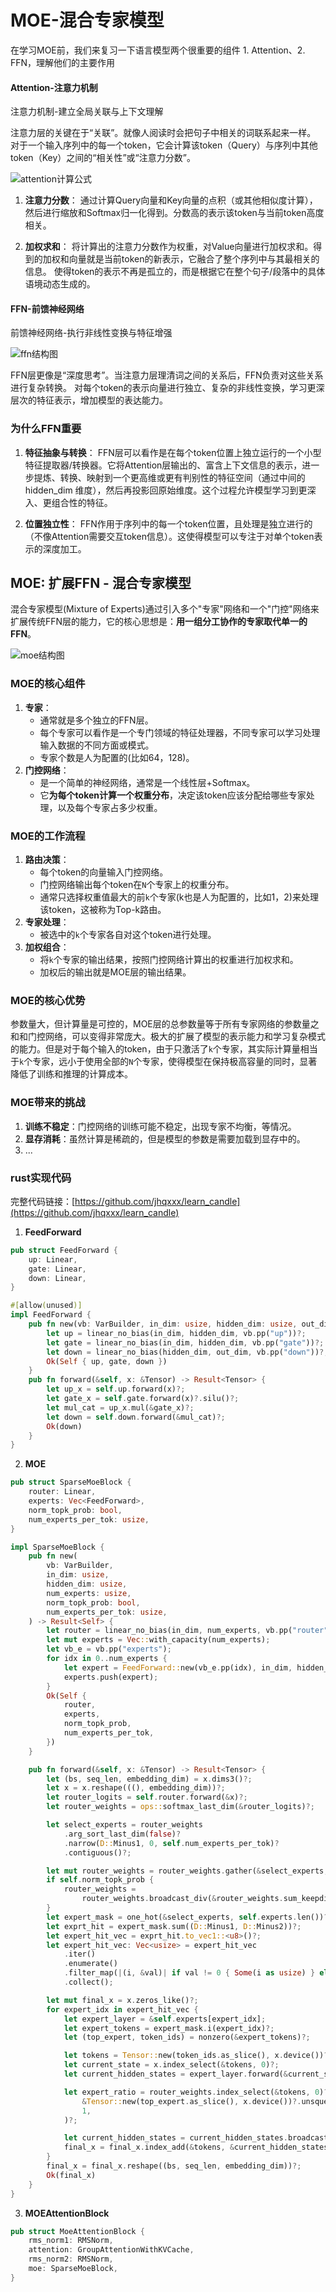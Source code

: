 # MOE-混合专家模型
在学习MOE前，我们来复习一下语言模型两个很重要的组件 1. Attention、2. FFN，理解他们的主要作用

#### Attention-注意力机制
注意力机制-建立全局关联与上下文理解

注意力层的关键在于“关联”。就像人阅读时会把句子中相关的词联系起来一样。
对于一个输入序列中的每一个token，它会计算该token（Query）与序列中其他token（Key）之间的“相关性”或“注意力分数”。

![attention计算公式](images/attention.png)

1. **注意力分数**： 通过计算Query向量和Key向量的点积（或其他相似度计算），然后进行缩放和Softmax归一化得到。分数高的表示该token与当前token高度相关。

1. **加权求和**： 将计算出的注意力分数作为权重，对Value向量进行加权求和。得到的加权和向量就是当前token的新表示，它融合了整个序列中与其最相关的信息。
使得token的表示不再是孤立的，而是根据它在整个句子/段落中的具体语境动态生成的。

#### FFN-前馈神经网络
前馈神经网络-执行非线性变换与特征增强

![ffn结构图](images/ffn.png)

FFN层更像是“深度思考”。当注意力层理清词之间的关系后，FFN负责对这些关系进行复杂转换。
对每个token的表示向量进行独立、复杂的非线性变换，学习更深层次的特征表示，增加模型的表达能力。

### 为什么FFN重要
1. **特征抽象与转换**： FFN层可以看作是在每个token位置上独立运行的一个小型特征提取器/转换器。它将Attention层输出的、富含上下文信息的表示，进一步提炼、转换、映射到一个更高维或更有判别性的特征空间（通过中间的 hidden_dim 维度），然后再投影回原始维度。这个过程允许模型学习到更深入、更组合性的特征。

2. **位置独立性**： FFN作用于序列中的每一个token位置，且处理是独立进行的（不像Attention需要交互token信息）。这使得模型可以专注于对单个token表示的深度加工。

## MOE: 扩展FFN - 混合专家模型
混合专家模型(Mixture of Experts)通过引入多个"专家"网络和一个"门控"网络来扩展传统FFN层的能力，它的核心思想是：**用一组分工协作的专家取代单一的FFN**。

![moe结构图](images/moe.png)

### MOE的核心组件
1. **专家**：
    * 通常就是多个独立的FFN层。
    * 每个专家可以看作是一个专门领域的特征处理器，不同专家可以学习处理输入数据的不同方面或模式。
    * 专家个数是人为配置的(比如64，128)。
2. **门控网络**：
    * 是一个简单的神经网络，通常是一个线性层+Softmax。
    * 它**为每个token计算一个权重分布**，决定该token应该分配给哪些专家处理，以及每个专家占多少权重。

### MOE的工作流程
1. **路由决策**：
    * 每个token的向量输入门控网络。
    * 门控网络输出每个token在`N`个专家上的权重分布。
    * 通常只选择权重值最大的前`k`个专家(k也是人为配置的，比如1，2)来处理该token，这被称为Top-k路由。
2. **专家处理**：
    * 被选中的`k`个专家各自对这个token进行处理。
3. **加权组合**：
    * 将`k`个专家的输出结果，按照门控网络计算出的权重进行加权求和。
    * 加权后的输出就是MOE层的输出结果。

### MOE的核心优势
参数量大，但计算量是可控的，MOE层的总参数量等于所有专家网络的参数量之和和门控网络，可以变得非常庞大。极大的扩展了模型的表示能力和学习复杂模式的能力。但是对于每个输入的token，由于只激活了`k`个专家，其实际计算量相当于`k`个专家，远小于使用全部的`N`个专家，使得模型在保持极高容量的同时，显著降低了训练和推理的计算成本。

### MOE带来的挑战
1. **训练不稳定**：门控网络的训练可能不稳定，出现专家不均衡，等情况。
2. **显存消耗**：虽然计算是稀疏的，但是模型的参数是需要加载到显存中的。
3. ...

### rust实现代码
完整代码链接：[https://github.com/jhqxxx/learn_candle](https://github.com/jhqxxx/learn_candle)
1. **FeedForward**

```rust
pub struct FeedForward {
    up: Linear,
    gate: Linear,
    down: Linear,
}

#[allow(unused)]
impl FeedForward {
    pub fn new(vb: VarBuilder, in_dim: usize, hidden_dim: usize, out_dim: usize) -> Result<Self> {
        let up = linear_no_bias(in_dim, hidden_dim, vb.pp("up"))?;
        let gate = linear_no_bias(in_dim, hidden_dim, vb.pp("gate"))?;
        let down = linear_no_bias(hidden_dim, out_dim, vb.pp("down"))?;
        Ok(Self { up, gate, down })
    }
    pub fn forward(&self, x: &Tensor) -> Result<Tensor> {
        let up_x = self.up.forward(x)?;
        let gate_x = self.gate.forward(x)?.silu()?;
        let mul_cat = up_x.mul(&gate_x)?;
        let down = self.down.forward(&mul_cat)?;
        Ok(down)
    }
}
```

2. **MOE**

```rust
pub struct SparseMoeBlock {
    router: Linear,
    experts: Vec<FeedForward>,
    norm_topk_prob: bool,
    num_experts_per_tok: usize,
}

impl SparseMoeBlock {
    pub fn new(
        vb: VarBuilder,
        in_dim: usize,
        hidden_dim: usize,
        num_experts: usize,
        norm_topk_prob: bool,
        num_experts_per_tok: usize,
    ) -> Result<Self> {
        let router = linear_no_bias(in_dim, num_experts, vb.pp("router"))?;
        let mut experts = Vec::with_capacity(num_experts);
        let vb_e = vb.pp("experts");
        for idx in 0..num_experts {
            let expert = FeedForward::new(vb_e.pp(idx), in_dim, hidden_dim, in_dim)?;
            experts.push(expert);
        }
        Ok(Self {
            router,
            experts,
            norm_topk_prob,
            num_experts_per_tok,
        })
    }

    pub fn forward(&self, x: &Tensor) -> Result<Tensor> {
        let (bs, seq_len, embedding_dim) = x.dims3()?;
        let x = x.reshape(((), embedding_dim))?;
        let router_logits = self.router.forward(&x)?;
        let router_weights = ops::softmax_last_dim(&router_logits)?;

        let select_experts = router_weights
            .arg_sort_last_dim(false)?
            .narrow(D::Minus1, 0, self.num_experts_per_tok)?
            .contiguous()?;

        let mut router_weights = router_weights.gather(&select_experts, D::Minus1)?;
        if self.norm_topk_prob {
            router_weights =
                router_weights.broadcast_div(&router_weights.sum_keepdim(D::Minus1)?)?;
        }
        let expert_mask = one_hot(&select_experts, self.experts.len())?.permute((2, 1, 0))?;
        let exprt_hit = expert_mask.sum((D::Minus1, D::Minus2))?;
        let expert_hit_vec = exprt_hit.to_vec1::<u8>()?;
        let expert_hit_vec: Vec<usize> = expert_hit_vec
            .iter()
            .enumerate()
            .filter_map(|(i, &val)| if val != 0 { Some(i as usize) } else { None })
            .collect();

        let mut final_x = x.zeros_like()?;
        for expert_idx in expert_hit_vec {
            let expert_layer = &self.experts[expert_idx];
            let expert_tokens = expert_mask.i(expert_idx)?;
            let (top_expert, token_ids) = nonzero(&expert_tokens)?;

            let tokens = Tensor::new(token_ids.as_slice(), x.device())?;
            let current_state = x.index_select(&tokens, 0)?;
            let current_hidden_states = expert_layer.forward(&current_state)?;

            let expert_ratio = router_weights.index_select(&tokens, 0)?.gather(
                &Tensor::new(top_expert.as_slice(), x.device())?.unsqueeze(D::Minus1)?,
                1,
            )?;

            let current_hidden_states = current_hidden_states.broadcast_mul(&expert_ratio)?;
            final_x = final_x.index_add(&tokens, &current_hidden_states, 0)?;
        }
        final_x = final_x.reshape((bs, seq_len, embedding_dim))?;
        Ok(final_x)
    }
}
```

3. **MOEAttentionBlock**

```rust
pub struct MoeAttentionBlock {
    rms_norm1: RMSNorm,
    attention: GroupAttentionWithKVCache,
    rms_norm2: RMSNorm,
    moe: SparseMoeBlock,
}
```